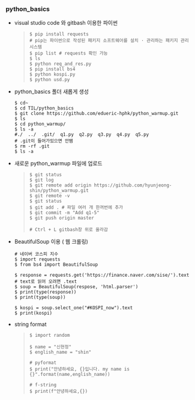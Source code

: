 ### python_basics

- visual studio code 와 gitbash 이용한 파이썬

  > ```shell
  > $ pip install requests 
  > # pip는 파이썬으로 작성된 패키지 소프트웨어를 설치 · 관리하는 패키지 관리 시스템
  > $ pip list # requests 확인 가능
  > $ ls
  > $ python req_and_res.py
  > $ pip install bs4
  > $ python kospi.py
  > $ python usd.py
  > ```

- python_basics 폴더 새롭게 생성

  ```shell
  $ cd~
  $ cd TIL/python_basics
  $ git clone https://github.com/edueric-hphk/python_warmup.git
  $ ls
  $ cd python_warmup/
  $ ls -a
  #./  ../  .git/  q1.py  q2.py  q3.py  q4.py  q5.py
  # .git이 들어가있으면 안됌
  $ rm -rf .git
  $ ls -a
  ```

- 새로운 python_warmup 파일에 업로드

  > ```shell
  > $ git status
  > $ git log
  > $ git remote add origin https://github.com/hyunjeong-shin/python_warmup.git
  > $ git remote -v
  > $ git status
  > $ git add . # 파일 여러 개 한꺼번에 추가
  > $ git commit -m "Add q1-5"
  > $ git push origin master
  > 
  > # Ctrl + L gitbash창 위로 올라감
  > ```
  >

- BeautifulSoup 이용 ( 웹 크롤링)

  ```shell
  # 네이버 코스피 지수
  $ import requests
  $ from bs4 import BeautifulSoup
  
  $ response = requests.get('https://finance.naver.com/sise/').text
  # text로 읽어 오려면 .text
  $ soup = BeautifulSoup(respose, 'html.parser')
  $ print(type(response))
  $ print(type(soup))
  
  $ kospi = soup.select_one("#KOSPI_now").text
  $ print(kospi)
  ```

- string format

  > ```shell
  > $ import random
  > 
  > $ name = "신현정"
  > $ english_name = "shin"
  > 
  > # pyformat
  > $ print("안녕하세요, {}입니다. my name is {}".format(name,english_name))
  > 
  > # f-string
  > $ print(f"안녕하세요,{})
  > ```
  >
  > 